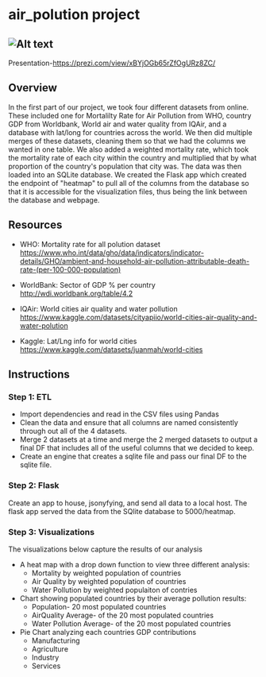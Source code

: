 # air_polution project

![Alt text](https://tse4.mm.bing.net/th?id=OIP.9CHU8At7mmETOCicvJyNgQHaE8&pid=Api&P=0)
-------------------------------------
Presentation-https://prezi.com/view/xBYjOGb65rZfOgURz8ZC/
## Overview

In the first part of our project, we took four different datasets from online. These included one for Mortalilty Rate for Air Pollution from WHO, country GDP from Worldbank, World air and water quality from IQAir, and a database with lat/long for countries across the world.
We then did multiple merges of these datasets, cleaning them so that we had the columns we wanted in one table. We also added a weighted mortality rate, which took the mortality rate of each city within the country and multiplied that by what proportion of the country's population that city was.
The data was then loaded into an SQLite database. We created the Flask app which created the endpoint of "heatmap" to pull all of the columns from the database so that it is accessible for the visualization files, thus being the link between the database and webpage. 


## Resources

- WHO: Mortality rate for all polution dataset https://www.who.int/data/gho/data/indicators/indicator-details/GHO/ambient-and-household-air-pollution-attributable-death-rate-(per-100-000-population)

- WorldBank: Sector of GDP % per country 
    http://wdi.worldbank.org/table/4.2

- IQAir: World cities air quality and water pollution https://www.kaggle.com/datasets/cityapiio/world-cities-air-quality-and-water-polution

- Kaggle: Lat/Lng info for world cities https://www.kaggle.com/datasets/juanmah/world-cities




## Instructions

### Step 1: ETL
- Import dependencies and read in the CSV files using Pandas
- Clean the data and ensure that all columns are named consistently through out all of the 4 datasets.
- Merge 2 datasets at a time and merge the 2 merged datasets to output a final DF that includes all of the useful columns that we decided to keep.
- Create an engine that creates a sqlite file and pass our final DF to the sqlite file.
 
### Step 2: Flask 
Create an app to house, jsonyfying, and send all data to a local host. The flask app served the data from the SQlite database to 5000/heatmap.



### Step 3: Visualizations 
The visualizations below capture the results of our analysis 
 * A heat map with a drop down function to view three different analysis:
    * Mortality by weighted population of countries
    * Air Quality by weighted population of countries 
    * Water Pollution by weighted populaiton of contries 
* Chart showing populated countries by their average pollution results: 
    * Population- 20 most populated countries
    * AirQuality Average-  of the 20 most populated countries
    * Water Pollution Average- of the 20 most populated countries 
* Pie Chart analyzing each countries GDP contributions
    * Manufacturing 
    * Agriculture
    * Industry
    * Services
 
 
